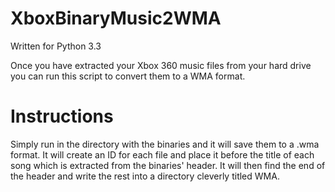 # XboxBinaryMusic2WMA

Written for Python 3.3 

Once you have extracted your Xbox 360 music files from your hard drive you can run this script to convert them to a WMA format.

# Instructions #
Simply run in the directory with the binaries and it will save them to a .wma format.
It will create an ID for each file and place it before the title of each song which is extracted from the binaries' header.
It will then find the end of the header and write the rest into a directory cleverly titled WMA.
